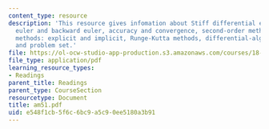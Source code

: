 ```yaml
---
content_type: resource
description: 'This resource gives infomation about Stiff differential equations, forward
  euler and backward euler, accuracy and convergence, second-order methods, multistep
  methods: explicit and implicit, Runge-Kutta methods, differential-algebraic equations
  and problem set.'
file: https://ol-ocw-studio-app-production.s3.amazonaws.com/courses/18-086-mathematical-methods-for-engineers-ii-spring-2006/e548f1cb5f6c6bc9a5c90ee5180a3b91_am51.pdf
file_type: application/pdf
learning_resource_types:
- Readings
parent_title: Readings
parent_type: CourseSection
resourcetype: Document
title: am51.pdf
uid: e548f1cb-5f6c-6bc9-a5c9-0ee5180a3b91
---
```

